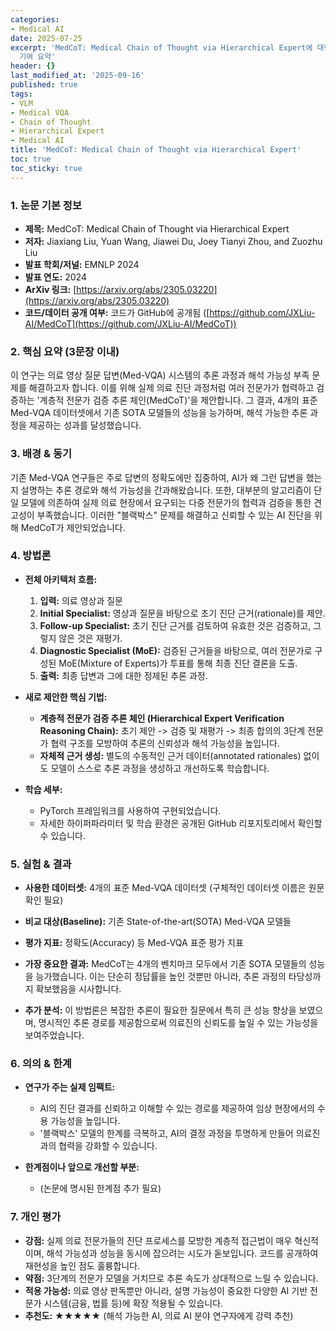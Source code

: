 ```yaml
---
categories:
- Medical AI
date: 2025-07-25
excerpt: 'MedCoT: Medical Chain of Thought via Hierarchical Expert에 대한 체계적 분석과 핵심
  기여 요약'
header: {}
last_modified_at: '2025-09-16'
published: true
tags:
- VLM
- Medical VQA
- Chain of Thought
- Hierarchical Expert
- Medical AI
title: 'MedCoT: Medical Chain of Thought via Hierarchical Expert'
toc: true
toc_sticky: true
---
```


### 1. 논문 기본 정보

-   **제목:** MedCoT: Medical Chain of Thought via Hierarchical Expert
-   **저자:** Jiaxiang Liu, Yuan Wang, Jiawei Du, Joey Tianyi Zhou, and Zuozhu Liu
-   **발표 학회/저널:** EMNLP 2024
-   **발표 연도:** 2024
-   **ArXiv 링크:** [https://arxiv.org/abs/2305.03220](https://arxiv.org/abs/2305.03220)
-   **코드/데이터 공개 여부:** 코드가 GitHub에 공개됨 ([https://github.com/JXLiu-AI/MedCoT](https://github.com/JXLiu-AI/MedCoT))

### 2. 핵심 요약 (3문장 이내)

이 연구는 의료 영상 질문 답변(Med-VQA) 시스템의 추론 과정과 해석 가능성 부족 문제를 해결하고자 합니다. 이를 위해 실제 의료 진단 과정처럼 여러 전문가가 협력하고 검증하는 '계층적 전문가 검증 추론 체인(MedCoT)'을 제안합니다. 그 결과, 4개의 표준 Med-VQA 데이터셋에서 기존 SOTA 모델들의 성능을 능가하며, 해석 가능한 추론 과정을 제공하는 성과를 달성했습니다.

### 3. 배경 & 동기

기존 Med-VQA 연구들은 주로 답변의 정확도에만 집중하여, AI가 왜 그런 답변을 했는지 설명하는 추론 경로와 해석 가능성을 간과해왔습니다. 또한, 대부분의 알고리즘이 단일 모델에 의존하여 실제 의료 현장에서 요구되는 다중 전문가의 협력과 검증을 통한 견고성이 부족했습니다. 이러한 "블랙박스" 문제를 해결하고 신뢰할 수 있는 AI 진단을 위해 MedCoT가 제안되었습니다.

### 4. 방법론

-   **전체 아키텍처 흐름:**
    1.  **입력:** 의료 영상과 질문
    2.  **Initial Specialist:** 영상과 질문을 바탕으로 초기 진단 근거(rationale)를 제안.
    3.  **Follow-up Specialist:** 초기 진단 근거를 검토하여 유효한 것은 검증하고, 그렇지 않은 것은 재평가.
    4.  **Diagnostic Specialist (MoE):** 검증된 근거들을 바탕으로, 여러 전문가로 구성된 MoE(Mixture of Experts)가 투표를 통해 최종 진단 결론을 도출.
    5.  **출력:** 최종 답변과 그에 대한 정제된 추론 과정.

-   **새로 제안한 핵심 기법:**
    *   **계층적 전문가 검증 추론 체인 (Hierarchical Expert Verification Reasoning Chain):** 초기 제안 -> 검증 및 재평가 -> 최종 합의의 3단계 전문가 협력 구조를 모방하여 추론의 신뢰성과 해석 가능성을 높입니다.
    *   **자체적 근거 생성:** 별도의 수동적인 근거 데이터(annotated rationales) 없이도 모델이 스스로 추론 과정을 생성하고 개선하도록 학습합니다.

-   **학습 세부:**
    *   PyTorch 프레임워크를 사용하여 구현되었습니다.
    *   자세한 하이퍼파라미터 및 학습 환경은 공개된 GitHub 리포지토리에서 확인할 수 있습니다.

### 5. 실험 & 결과

-   **사용한 데이터셋:** 4개의 표준 Med-VQA 데이터셋 (구체적인 데이터셋 이름은 원문 확인 필요)
-   **비교 대상(Baseline):** 기존 State-of-the-art(SOTA) Med-VQA 모델들
-   **평가 지표:** 정확도(Accuracy) 등 Med-VQA 표준 평가 지표

-   **가장 중요한 결과:** MedCoT는 4개의 벤치마크 모두에서 기존 SOTA 모델들의 성능을 능가했습니다. 이는 단순히 정답률을 높인 것뿐만 아니라, 추론 과정의 타당성까지 확보했음을 시사합니다.

-   **추가 분석:** 이 방법론은 복잡한 추론이 필요한 질문에서 특히 큰 성능 향상을 보였으며, 명시적인 추론 경로를 제공함으로써 의료진의 신뢰도를 높일 수 있는 가능성을 보여주었습니다.

### 6. 의의 & 한계

-   **연구가 주는 실제 임팩트:**
    *   AI의 진단 결과를 신뢰하고 이해할 수 있는 경로를 제공하여 임상 현장에서의 수용 가능성을 높입니다.
    *   '블랙박스' 모델의 한계를 극복하고, AI의 결정 과정을 투명하게 만들어 의료진과의 협력을 강화할 수 있습니다.

-   **한계점이나 앞으로 개선할 부분:**
    *   (논문에 명시된 한계점 추가 필요)

### 7. 개인 평가

-   **강점:** 실제 의료 전문가들의 진단 프로세스를 모방한 계층적 접근법이 매우 혁신적이며, 해석 가능성과 성능을 동시에 잡으려는 시도가 돋보입니다. 코드를 공개하여 재현성을 높인 점도 훌륭합니다.
-   **약점:** 3단계의 전문가 모델을 거치므로 추론 속도가 상대적으로 느릴 수 있습니다.
-   **적용 가능성:** 의료 영상 판독뿐만 아니라, 설명 가능성이 중요한 다양한 AI 기반 전문가 시스템(금융, 법률 등)에 확장 적용될 수 있습니다.
-   **추천도:** ★★★★★ (해석 가능한 AI, 의료 AI 분야 연구자에게 강력 추천)